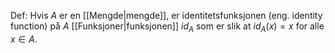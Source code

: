 Def:
Hvis $A$ er en [[Mengde|mengde]], er identitetsfunksjonen (eng. identity function) på $A$ [[Funksjoner|funksjonen]] $id_A$ som er slik at $id_A(x)=x$ for alle $x\in A$.

